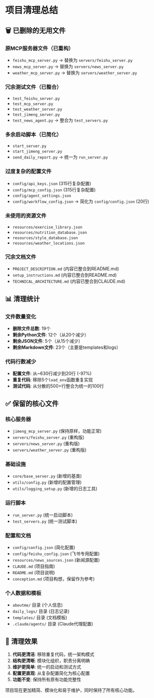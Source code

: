 # 项目清理总结

## 🗑️ 已删除的无用文件

### 原MCP服务器文件（已重构）
- `feishu_mcp_server.py` → 替换为 `servers/feishu_server.py`
- `news_mcp_server.py` → 替换为 `servers/news_server.py`
- `weather_mcp_server.py` → 替换为 `servers/weather_server.py`

### 冗余测试文件（已整合）
- `test_feishu_server.py`
- `test_mcp_server.py`
- `test_weather_server.py`
- `test_jimeng_server.py`
- `test_news_agent.py`
→ 整合为 `test_servers.py`

### 多余启动脚本（已简化）
- `start_server.py`
- `start_jimeng_server.py`
- `send_daily_report.py`
→ 统一为 `run_server.py`

### 过度复杂的配置文件
- `config/api_keys.json` (315行复杂配置)
- `config/mcp_config.json` (315行复杂配置)
- `config/agent_settings.json`
- `config/workflow_config.json`
→ 简化为 `config/config.json` (20行)

### 未使用的资源文件
- `resources/exercise_library.json`
- `resources/nutrition_database.json`
- `resources/style_database.json`
- `resources/weather_locations.json`

### 冗余文档文件
- `PROJECT_DESCRIPTION.md` (内容已整合到README.md)
- `setup_instructions.md` (内容已整合到README.md)
- `TECHNICAL_ARCHITECTURE.md` (内容已整合到CLAUDE.md)

## 📊 清理统计

### 文件数量变化
- **删除文件总数**: 19个
- **剩余Python文件**: 12个（从20个减少）
- **剩余JSON文件**: 5个（从15个减少）
- **剩余Markdown文件**: 23个（主要是templates和logs）

### 代码行数减少
- **配置文件**: 从~630行减少到20行 (-97%)
- **重复代码**: 移除5个`load_env`函数重复实现
- **测试代码**: 从分散的500+行整合为统一的100行

## ✅ 保留的核心文件

### 核心服务器
- `jimeng_mcp_server.py` (保持原样，功能正常)
- `servers/feishu_server.py` (重构版)
- `servers/news_server.py` (重构版)
- `servers/weather_server.py` (重构版)

### 基础设施
- `core/base_server.py` (新增的基类)
- `utils/config.py` (新增的配置管理)
- `utils/logging_setup.py` (新增的日志工具)

### 运行脚本
- `run_server.py` (统一启动脚本)
- `test_servers.py` (统一测试脚本)

### 配置和文档
- `config/config.json` (简化配置)
- `config/feishu_config.json` (飞书专用配置)
- `resources/news_sources.json` (新闻源配置)
- `CLAUDE.md` (项目指南)
- `README.md` (项目说明)
- `conception.md` (项目构想，保留作为参考)

### 个人数据和模板
- `aboutme/` 目录 (个人信息)
- `daily_logs/` 目录 (日志记录)
- `templates/` 目录 (文档模板)
- `.claude/agents/` 目录 (Claude代理配置)

## 🎯 清理效果

1. **代码更清洁**: 移除重复代码，统一架构模式
2. **结构更清晰**: 模块化组织，职责分离明确
3. **维护更简单**: 统一的启动和测试方式
4. **配置更直观**: 从复杂配置简化为核心配置
5. **功能不变**: 保持所有原有功能完整性

项目现在更加精简、模块化和易于维护，同时保持了所有核心功能。
